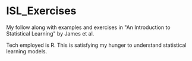 # ISL_Exercises
My follow along with examples and exercises in "An  Introduction to Statistical Learning" by James et al.

Tech employed is R.
This is satisfying my hunger to understand statistical learning models.
